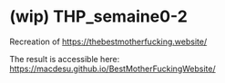 # (wip) THP_semaine0-2
Recreation of https://thebestmotherfucking.website/

The result is accessible here: https://macdesu.github.io/BestMotherFuckingWebsite/
<!--- actually, how to center those fucking divs ?! -->
